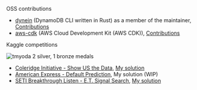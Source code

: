 OSS contributions

- [dynein](https://github.com/awslabs/dynein) (DynamoDB CLI written in Rust) as a member of the maintainer, [Contributions](https://github.com/pulls?q=involves%3Atmyoda+org%3Aawslabs+repo%3Adynein)
- [aws-cdk](https://github.com/aws/aws-cdk) (AWS Cloud Development Kit (AWS CDK)), [Contributions](https://github.com/pulls?q=involves%3Atmyoda+org%3Aawslabs+repo%3Adynein](https://github.com/pulls?q=involves%3Atmyoda+repo%3Aaws%2Faws-cdk))


Kaggle competitions 

![tmyoda](https://road-to-kaggle-grandmaster.vercel.app/api/simple/tmyoda) 2 silver, 1 bronze medals 
-  [Coleridge Initiative - Show US the Data](https://www.kaggle.com/competitions/coleridgeinitiative-show-us-the-data),  [My solution](https://dev.to/tmyoda/kaggle-coleridge-52nd-solution-572h)
- [American Express - Default Prediction](https://www.kaggle.com/competitions/amex-default-prediction),  My solution (WIP)
- [SETI Breakthrough Listen - E.T. Signal Search](https://www.kaggle.com/competitions/seti-breakthrough-listen), [My solution](https://dev.to/tmyoda/kaggle-seti-59th-solution-1c92)


<!--
**tmyoda/tmyoda** is a ✨ _special_ ✨ repository because its `README.md` (this file) appears on your GitHub profile.

Here are some ideas to get you started:

- 🔭 I’m currently working on ...
- 🌱 I’m currently learning ...
- 👯 I’m looking to collaborate on ...
- 🤔 I’m looking for help with ...
- 💬 Ask me about ...
- 📫 How to reach me: ...
- 😄 Pronouns: ...
- ⚡ Fun fact: ...
-->
